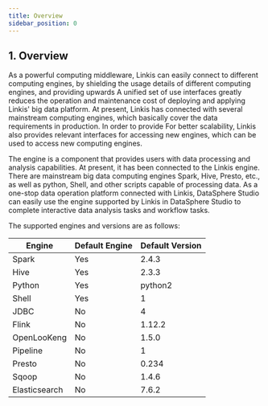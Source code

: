 ```yaml
--- 
title: Overview 
sidebar_position: 0 
--- 
```

## 1. Overview 
As a powerful computing middleware, Linkis can easily connect to different computing engines, by shielding the usage details of different computing engines, and providing upwards A unified set of use interfaces 
greatly reduces the operation and maintenance cost of deploying and applying Linkis' big data platform. At present, Linkis has connected with several mainstream computing engines, which basically cover the data requirements in production. 
In order to provide For better scalability, Linkis also provides relevant interfaces for accessing new engines, which can be used to access new computing engines. 
 
The engine is a component that provides users with data processing and analysis capabilities. At present, it has been connected to the Linkis engine. There are mainstream big data computing engines Spark, Hive, Presto, etc., as well as python, Shell, and other scripts capable of processing data. 
As a one-stop data operation platform connected with Linkis, DataSphere Studio can easily use the engine supported by Linkis in DataSphere Studio to complete interactive data analysis tasks and workflow tasks. 

The supported engines and versions are as follows: 

| Engine | Default Engine | Default Version | 
|------------| -- | ---- | 
| Spark | Yes | 2.4.3 | 
| Hive|Yes|2.3.3|| 
Python|Yes|python2|| 
Shell|Yes|1|
| JDBC | No | 4 | 
| Flink | No | 1.12.2 | 
| OpenLooKeng | No | 1.5.0 | 
| Pipeline | No | 1 | 
| Presto | No | 0.234 | 
| Sqoop | No | 1.4.6 | 
| Elasticsearch | No | 7.6.2 |